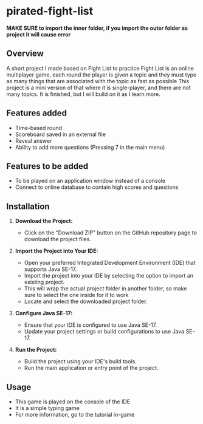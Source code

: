 # pirated-fight-list
**MAKE SURE to import the inner folder, if you import the outer folder as project it will cause error**
## Overview
A short project I made based on Fight List to practice
Fight List is an online multiplayer game, each round the player is given a topic and they must type as many things that are associated with the topic as fast as possible
This project is a mini version of that where it is single-player, and there are not many topics.
It is finished, but I will build on it as I learn more.

## Features added

- Time-based round
- Scoreboard saved in an external file
- Reveal answer
- Ability to add more questions (Pressing 7 in the main menu)

## Features to be added
- To be played on an application window instead of a console
- Connect to online database to contain high scores and questions

## Installation

1. **Download the Project:**
   - Click on the "Download ZIP" button on the GitHub repository page to download the project files.

2. **Import the Project into Your IDE:**
   - Open your preferred Integrated Development Environment (IDE) that supports Java SE-17.
   - Import the project into your IDE by selecting the option to import an existing project.
   - This will wrap the actual project folder in another folder, so make sure to select the one inside for it to work
   - Locate and select the downloaded project folder.

3. **Configure Java SE-17:**
   - Ensure that your IDE is configured to use Java SE-17.
   - Update your project settings or build configurations to use Java SE-17.

4. **Run the Project:**
   - Build the project using your IDE's build tools.
   - Run the main application or entry point of the project.

## Usage

- This game is played on the console of the IDE
- It is a simple typing game
- For more information, go to the tutorial in-game


